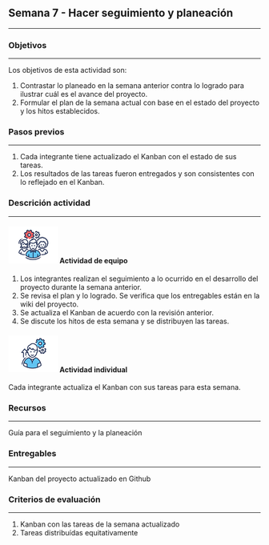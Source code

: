 ## Semana 7 - Hacer seguimiento y planeación

---

### Objetivos

---

Los objetivos de esta actividad son:

1. Contrastar lo planeado en la semana anterior contra lo logrado para ilustrar cuál es el avance del proyecto.
2. Formular el plan de la semana actual con base en el estado del proyecto y los hitos establecidos.

### Pasos previos

---

1. Cada integrante tiene actualizado el Kanban con el estado de sus tareas.
2. Los resultados de las tareas fueron entregados y son consistentes con lo reflejado en el Kanban.

### Descrición actividad

---

#### ![](./../../assets/images/grupo.png) Actividad de equipo

1. Los integrantes realizan el seguimiento a lo ocurrido en el desarrollo del proyecto durante la semana anterior.
2. Se revisa el plan y lo logrado. Se verifica que los entregables están en la wiki del proyecto.
3. Se actualiza el Kanban de acuerdo con la revisión anterior.
4. Se discute los hitos de esta semana y se distribuyen las tareas.

#### ![](./../../assets/images/individuo.png) Actividad individual

Cada integrante actualiza el Kanban con sus tareas para esta semana.

### Recursos

---

Guía para el seguimiento y la planeación

### Entregables

---

Kanban del proyecto actualizado en Github

### Criterios de evaluación

---

1. Kanban con las tareas de la semana actualizado
2. Tareas distribuídas equitativamente
